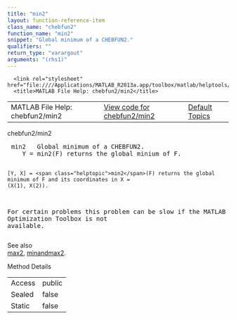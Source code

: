 ```yaml
---
title: "min2"
layout: function-reference-item
class_name: "chebfun2"
function_name: "min2"
snippet: "Global minimum of a CHEBFUN2."
qualifiers: ""
return_type: "varargout"
arguments: "(rhs1)"
---
```


<html>
   <head>
      <meta http-equiv="Content-Type" content="text/html; charset=utf-8">
   
      <link rel="stylesheet" href="file:////Applications/MATLAB_R2013a.app/toolbox/matlab/helptools/private/helpwin.css">
      <title>MATLAB File Help: chebfun2/min2</title>
   </head>
   <body>
      <!--Single-page help-->
      <table border="0" cellspacing="0" width="100%">
         <tr class="subheader">
            <td class="headertitle">MATLAB File Help: chebfun2/min2</td>
            <td class="subheader-left"><a href="matlab:edit chebfun2/min2">View code for chebfun2/min2</a></td>
            <td class="subheader-right"><a href="matlab:helpwin">Default Topics</a></td>
         </tr>
      </table>
      <div class="title">chebfun2/min2</div>
      <div class="helptext"><pre><!--helptext --> <span class="helptopic">min2</span>   Global minimum of a CHEBFUN2. 
    Y = <span class="helptopic">min2</span>(F) returns the global minium of F.
  
    [Y, X] = <span class="helptopic">min2</span>(F) returns the global minimum of F and its coordinates in X =
    (X(1), X(2)).
 
  For certain problems this problem can be slow if the MATLAB Optimization
  Toolbox is not available.</pre></div><!--after help --><!--seeAlso--><div class="footerlinktitle">See also</div><div class="footerlink"> <a href="matlab:helpwin chebfun2/max2">max2</a>, <a href="matlab:helpwin chebfun2/minandmax2">minandmax2</a>.
</div>
      <!--Method-->
      <div class="sectiontitle">Method Details</div>
      <table class="class-details">
         <tr>
            <td class="class-detail-label">Access</td>
            <td>public</td>
         </tr>
         <tr>
            <td class="class-detail-label">Sealed</td>
            <td>false</td>
         </tr>
         <tr>
            <td class="class-detail-label">Static</td>
            <td>false</td>
         </tr>
      </table>
   </body>
</html>
